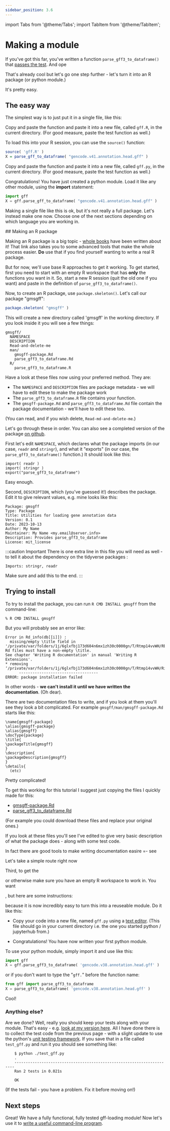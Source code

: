 ```yaml
---
sidebar_position: 3.6
---
```


import Tabs from '@theme/Tabs';
import TabItem from '@theme/TabItem';

# Making a module

If you've got this far, you've written a function `parse_gff3_to_dataframe()` that [passes the
test](./Getting_started_writing_some_code.md#test-driven-development).  And ope

That's already cool but let's go one step further - let's turn it into an R package (or python module.)

It's pretty easy.

## The easy way

The simplest way is to just put it in a single file, like this:

<Tabs groupId="language">
<TabItem value="R" label="In R">

Copy and paste the function and paste it into a new file, called `gff.R`, in the current directory.
(For good measure, paste the test function as well.)

To load this into your R session, you can use the `source()` function:
```r
source( 'gff.R' )
X = parse_gff_to_dataframe( "gencode.v41.annotation.head.gff" )
```

</TabItem>
<TabItem value="python" label="In python">

Copy and paste the function and paste it into a new file, called `gff.py`, in the current directory.
(For good measure, paste the test function as well.)

Congratulations!  You have just created a python module.  Load it like any other module, using the **import** statement:
```python
import gff
X = gff.parse_gff_to_dataframe( "gencode.v41.annotation.head.gff" )
```

</TabItem>
</Tabs>

Making a single file like this is ok, but it's not really a full package.  Let's instead make one now.
Choose one of the next sections depending on which language you are working in.

## Making an R package

Making an R package is a big topic - [whole books](https://r-pkgs.org) have been written about it! That link also takes
you to some advanced tools that make the whole process easier.  **Do** use that if you find yourself wanting to write a real R package.

But for now, we'll use base R approaches to get it working.  To get started, first you need to start with an empty R
workspace that has **only** the functions you want in it. So, start a new R session (quit the old one if you want) and
paste in the definition of `parse_gff3_to_dataframe()`.

Now, to create an R package, use `package.skeleton()`.  Let's call our package "gmsgff":

```r
package.skeleton( "gmsgff" )
```

This will create a new directory called 'gmsgff' in the working directory.  If you look inside it you will see a few
things:
```
gmsgff/
  NAMESPACE
  DESCRIPTION
  Read-and-delete-me
  man/
    gmsgff-package.Rd
    parse_gff3_to_dataframe.Rd
  R/
    parse_gff3_to_dataframe.R
```

Have a look at these files now using your preferred method.  They are:

* The `NAMESPACE` and `DESCRIPTION` files are package metadata - we will have to edit these to make the package work
* The `parse_gff3_to_dataframe.R` file contains your function.
* The `gmsgff-package.Rd` and `parse_gff3_to_dataframe.Rd` file contain the package documentation - we'll have to edit these too.

(You can read, and if you wish delete, `Read-md-and-delete-me`.)

Let's go through these in order.  You can also see a completed version of the package [on
github](https://github.com/whg-training/whg-training-resources/tree/main/docs/programming/programming_with_gene_annotations3/code/R/gmsgff).

First let's edit `NAMESPACE`, which declares what the package imports (in our case, `readr` and
`stringr`), and what it "exports" (in our case, the `parse_gff3_to_dataframe()` function.)  It should look like this:
```
import( readr )
import( stringr )
export("parse_gff3_to_dataframe")
```

Easy enough.

Second, `DESCRIPTION`, which (you've guessed it!) describes the package.  Edit it to give relevant values, e.g. mine looks like this:
```
Package: gmsgff
Type: Package
Title: Utilities for loading gene annotation data
Version: 0.1
Date: 2023-10-13
Author: My Name
Maintainer: My Name <my.email@server.info>
Description: Provides parse_gff3_to_dataframe
License: mit_license
```

:::caution Important
There is one extra line in this file you will need as well - to tell it about the dependency on the tidyverse packages :
```
Imports: stringr, readr
```

Make sure and add this to the end.
:::

## Trying to install

To try to install the package, you can run `R CMD INSTALL gmsgff` from the command-line:

```
% R CMD INSTALL gmsgff
```

But you will probably see an error like:

```
Error in Rd_info(db[[i]]) : 
  missing/empty \title field in '/private/var/folders/1j/6glxfbj173d604n6mx1zh30c0000gn/T/Rtmp14vvWH/Rbuild772d141c32f6/gmsgff/man/parse_gff3_to_dataframe.Rd'
Rd files must have a non-empty \title.
See chapter 'Writing R documentation' in manual 'Writing R Extensions'.
* removing ‘/private/var/folders/1j/6glxfbj173d604n6mx1zh30c0000gn/T/Rtmp14vvWH/Rinst772d4755beca/gmsgff’
      -----------------------------------
ERROR: package installation failed

```

In other words - **we can't install it until we have written the documentation**.  (Oh dear).

There are two documentation files to write, and if you look at them you'll see they look a bit complicated.  For example `gmsgff/man/gmsgff-package.Rd` starts like this:
```
\name{gmsgff-package}
\alias{gmsgff-package}
\alias{gmsgff}
\docType{package}
\title{
\packageTitle{gmsgff}
}
\description{
\packageDescription{gmsgff}
}
\details{
  (etc)
```

Pretty complicated!

To get this working for this tutorial I suggest just copying the files I quickly made for this:

* [gmsgff-package.Rd](https://raw.githubusercontent.com/whg-training/whg-training-resources/main/docs/programming/programming_with_gene_annotations3/code/R/gmsgff/man/gmsgff-package.Rd)
* [parse_gff3_to_dataframe.Rd](https://raw.githubusercontent.com/whg-training/whg-training-resources/main/docs/programming/programming_with_gene_annotations3/code/R/gmsgff/man/parse_gff3_to_dataframe.Rd)

(For example you could download these files and replace your original ones.)

If you look at these files you'll see I've edited to give very basic description of what the package does - along with some test code.





In fact there are good tools to make writing documentation easire =- see 

Let's take a simple route right now 

Third, to get the





or otherwise make sure you have an empty R workspace to work in.
You want 



, but here are some instructions:


because it is now incredibly easy to
turn this into a reuseable module. Do it like this:

* Copy your code into a new file, named `gff.py` using a [text editor](/prerequisites/editor.md). (This file
  should go in your current directory i.e. the one you started python / jupyterhub from.)

* Congratulations!  You have now written your first python module.

To use your python module, simply import it and use like this:

```python
import gff
X = gff.parse_gff3_to_dataframe( 'gencode.v38.annotation.head.gff' )
```

or if you don't want to type the "`gff.`" before the function name:
```python
from gff import parse_gff3_to_dataframe
X = parse_gff3_to_dataframe( 'gencode.v38.annotation.head.gff' )
```

Cool!

### Anything else?

Are we done? Well, really you should keep your tests along with your module. That's easy - e.g. [look at my
version here](solutions/part1/test_gff.py). All I have done there is to collect the test code from the previous
page - with a slight update to use the python's [unit testing
framework](https://docs.python.org/3/library/unittest.html). If you save that in a file called `test_gff.py` and
run it you should see something like:

```
    $ python ./test_gff.py          
    .
    ----------------------------------------------------------------------
    Ran 2 tests in 0.021s
    
    OK
```

(If the tests fail - you have a problem. Fix it before moving on!)

## Next steps

Great!  We have a fully functional, fully tested gff-loading module! Now let's use it to
[write a useful command-line program](Converting_gff_to_sqlite.md).
